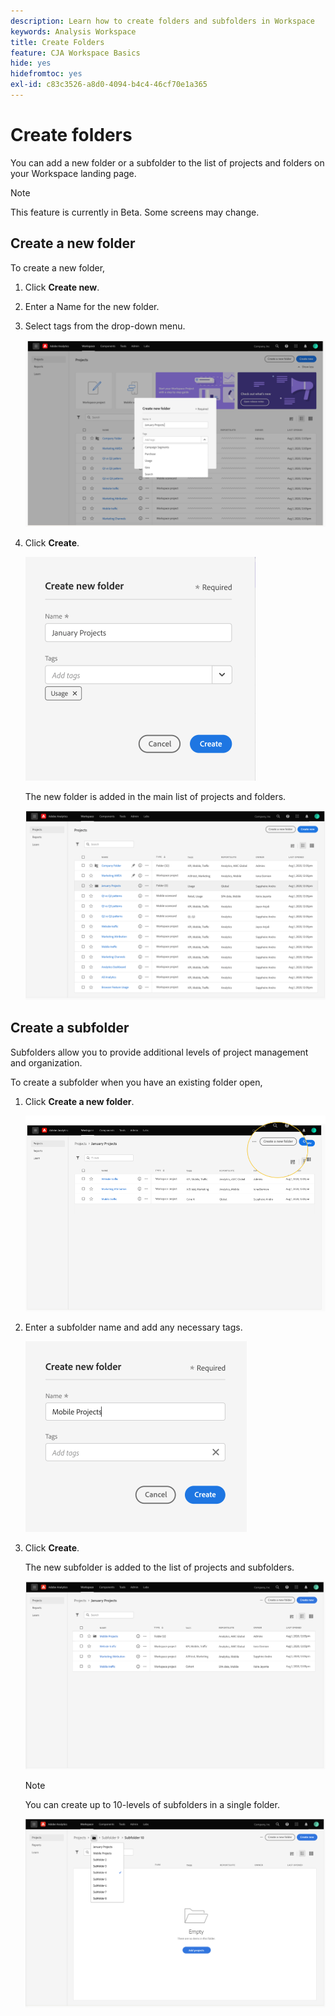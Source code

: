```yaml
---
description: Learn how to create folders and subfolders in Workspace
keywords: Analysis Workspace
title: Create Folders
feature: CJA Workspace Basics
hide: yes
hidefromtoc: yes
exl-id: c83c3526-a8d0-4094-b4c4-46cf70e1a365
---
```

# Create folders

You can add a new folder or a subfolder to the list of projects and folders on your Workspace landing page.

>[!NOTE]
>
>This feature is currently in Beta. Some screens may change.

## Create a new folder

To create a new folder,

1.  Click **Create new**.

1.  Enter a Name for the new folder.

1.  Select tags from the drop-down menu.

    ![](/help/analysis-workspace/build-workspace-project/assets/select-tags.png)

1.  Click **Create**.

    ![](/help/analysis-workspace/build-workspace-project/assets/create.png)

    The new folder is added in the main list of projects and folders.

    ![](/help/analysis-workspace/build-workspace-project/assets/create-new-listed.png)

## Create a subfolder

Subfolders allow you to provide additional levels of project management and organization.

To create a subfolder when you have an existing folder open,

1.  Click **Create a new folder**.

    ![](/help/analysis-workspace/build-workspace-project/assets/create-subfolder2.png)

1.  Enter a subfolder name and add any necessary tags.

    ![](/help/analysis-workspace/build-workspace-project/assets/create-subfolder-name.png)

1.  Click **Create**.

    The new subfolder is added to the list of projects and subfolders.

    ![](/help/analysis-workspace/build-workspace-project/assets/create-subfolder-added.png)

    >[!NOTE]
    >
    >You can create up to 10-levels of subfolders in a single folder.

    ![](/help/analysis-workspace/build-workspace-project/assets/create-subfolder-limit.png)
